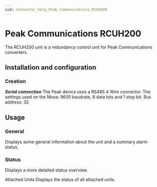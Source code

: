 ```yaml
---
uid: Connector_help_Peak_Communications_RCUH200
---
```


# Peak Communications RCUH200

The RCUH200 unit is a redundancy control unit for Peak Communications converters.

## Installation and configuration

### Creation

***Serial connection***
The Peak device uses a RS485 4 Wire connector.
The settings used on the Moxa: 9600 baudrate, 8 data bits and 1 stop bit.
Bus address: 32

## Usage

### General

Displays some general information about the unit and a summary alarm status.

### Status

Displays a more detailed status overview.

Attached Units
Displays the status of all attached units.
